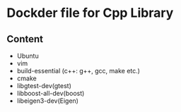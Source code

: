 # Dockder file for Cpp Library
## Content
- Ubuntu 
- vim 
- build-essential (c++: g++, gcc, make etc.)
- cmake 
- libgtest-dev(gtest) 
- libboost-all-dev(boost) 
- libeigen3-dev(Eigen)